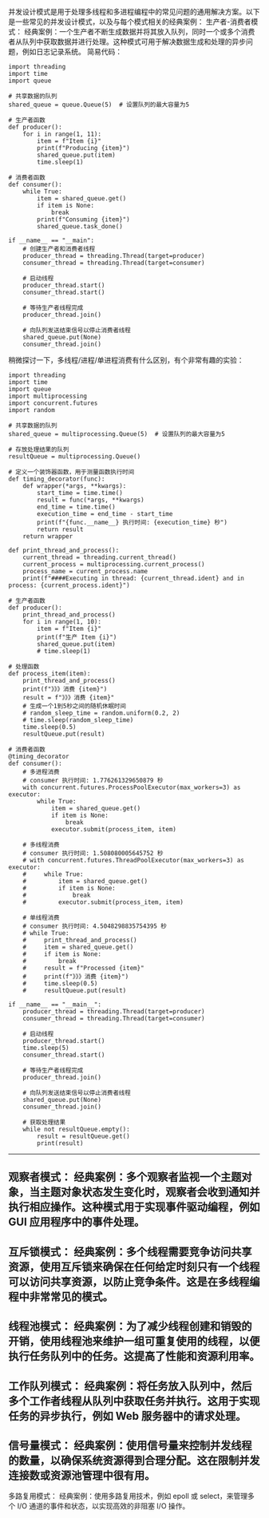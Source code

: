 并发设计模式是用于处理多线程和多进程编程中的常见问题的通用解决方案。以下是一些常见的并发设计模式，以及与每个模式相关的经典案例：
生产者-消费者模式：
经典案例：一个生产者不断生成数据并将其放入队列，同时一个或多个消费者从队列中获取数据并进行处理。这种模式可用于解决数据生成和处理的异步问题，例如日志记录系统。
简易代码：
```pycon
import threading
import time
import queue

# 共享数据的队列
shared_queue = queue.Queue(5)  # 设置队列的最大容量为5

# 生产者函数
def producer():
    for i in range(1, 11):
        item = f"Item {i}"
        print(f"Producing {item}")
        shared_queue.put(item)
        time.sleep(1)

# 消费者函数
def consumer():
    while True:
        item = shared_queue.get()
        if item is None:
            break
        print(f"Consuming {item}")
        shared_queue.task_done()

if __name__ == "__main":
    # 创建生产者和消费者线程
    producer_thread = threading.Thread(target=producer)
    consumer_thread = threading.Thread(target=consumer)

    # 启动线程
    producer_thread.start()
    consumer_thread.start()

    # 等待生产者线程完成
    producer_thread.join()

    # 向队列发送结束信号以停止消费者线程
    shared_queue.put(None)
    consumer_thread.join()
```

稍微探讨一下，多线程/进程/单进程消费有什么区别，有个非常有趣的实验：
```pycon
import threading
import time
import queue
import multiprocessing
import concurrent.futures
import random

# 共享数据的队列
shared_queue = multiprocessing.Queue(5)  # 设置队列的最大容量为5

# 存放处理结果的队列
resultQueue = multiprocessing.Queue()

# 定义一个装饰器函数，用于测量函数执行时间
def timing_decorator(func):
    def wrapper(*args, **kwargs):
        start_time = time.time()
        result = func(*args, **kwargs)
        end_time = time.time()
        execution_time = end_time - start_time
        print(f"{func.__name__} 执行时间: {execution_time} 秒")
        return result
    return wrapper

def print_thread_and_process():
    current_thread = threading.current_thread()
    current_process = multiprocessing.current_process()
    process_name = current_process.name
    print(f"####Executing in thread: {current_thread.ident} and in process: {current_process.ident}")

# 生产者函数
def producer():
    print_thread_and_process()
    for i in range(1, 10):
        item = f"Item {i}"
        print(f"生产 Item {i}")
        shared_queue.put(item)
        # time.sleep(1)

# 处理函数
def process_item(item):
    print_thread_and_process()
    print(f"》》》消费 {item}")
    result = f"》》》消费 {item}"
    # 生成一个1到5秒之间的随机休眠时间
    # random_sleep_time = random.uniform(0.2, 2)
    # time.sleep(random_sleep_time)
    time.sleep(0.5)
    resultQueue.put(result)

# 消费者函数
@timing_decorator
def consumer():
    # 多进程消费
    # consumer 执行时间: 1.776261329650879 秒
    with concurrent.futures.ProcessPoolExecutor(max_workers=3) as executor:
        while True:
            item = shared_queue.get()
            if item is None:
                break
            executor.submit(process_item, item)

    # 多线程消费
    # consumer 执行时间: 1.508080005645752 秒
    # with concurrent.futures.ThreadPoolExecutor(max_workers=3) as executor:
    #     while True:
    #         item = shared_queue.get()
    #         if item is None:
    #             break
    #         executor.submit(process_item, item)

    # 单线程消费
    # consumer 执行时间: 4.5048298835754395 秒
    # while True:
    #     print_thread_and_process()
    #     item = shared_queue.get()
    #     if item is None:
    #         break
    #     result = f"Processed {item}"
    #     print(f"》》》消费 {item}")
    #     time.sleep(0.5)
    #     resultQueue.put(result)

if __name__ == "__main__":
    producer_thread = threading.Thread(target=producer)
    consumer_thread = threading.Thread(target=consumer)

    # 启动线程
    producer_thread.start()
    time.sleep(5)
    consumer_thread.start()

    # 等待生产者线程完成
    producer_thread.join()

    # 向队列发送结束信号以停止消费者线程
    shared_queue.put(None)
    consumer_thread.join()

    # 获取处理结果
    while not resultQueue.empty():
        result = resultQueue.get()
        print(result)
```
-------------------------------------------------------------
观察者模式：
经典案例：多个观察者监视一个主题对象，当主题对象状态发生变化时，观察者会收到通知并执行相应操作。这种模式用于实现事件驱动编程，例如 GUI 应用程序中的事件处理。
-------------------------------------------------------------
互斥锁模式：
经典案例：多个线程需要竞争访问共享资源，使用互斥锁来确保在任何给定时刻只有一个线程可以访问共享资源，以防止竞争条件。这是在多线程编程中非常常见的模式。
-------------------------------------------------------------
线程池模式：
经典案例：为了减少线程创建和销毁的开销，使用线程池来维护一组可重复使用的线程，以便执行任务队列中的任务。这提高了性能和资源利用率。
-------------------------------------------------------------
工作队列模式：
经典案例：将任务放入队列中，然后多个工作者线程从队列中获取任务并执行。这用于实现任务的异步执行，例如 Web 服务器中的请求处理。
-------------------------------------------------------------
信号量模式：
经典案例：使用信号量来控制并发线程的数量，以确保系统资源得到合理分配。这在限制并发连接数或资源池管理中很有用。
-------------------------------------------------------------
多路复用模式：
经典案例：使用多路复用技术，例如 epoll 或 select，来管理多个 I/O 通道的事件和状态，以实现高效的非阻塞 I/O 操作。